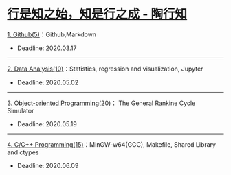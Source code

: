 # [行是知之始，知是行之成 - 陶行知](http://yuedu.163.com/source/2963f558d8cc47dda31faa19c4e776e9_4)

[1. Github(5)](./P1)：Github,Markdown

* Deadline: 2020.03.17

---

[2. Data Analysis(10)](./P2)：Statistics, regression and visualization, Jupyter 

* Deadline: 2020.05.02

---

[3. Object-oriented Programming(20)](./P3)： The General Rankine Cycle Simulator

* Deadline: 2020.05.19

---

[4. C/C++ Programming(15)](./P4)：MinGW-w64(GCC), Makefile, Shared Library and ctypes

* Deadline: 2020.06.09

